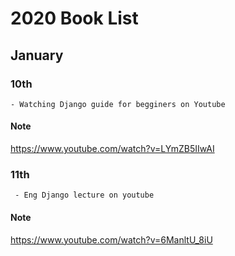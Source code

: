 # 2020 Book List 

## January
### 10th
    - Watching Django guide for begginers on Youtube 
#### Note
<https://www.youtube.com/watch?v=LYmZB5IIwAI>

### 11th 
     - Eng Django lecture on youtube 
#### Note
<https://www.youtube.com/watch?v=6ManltU_8iU>
